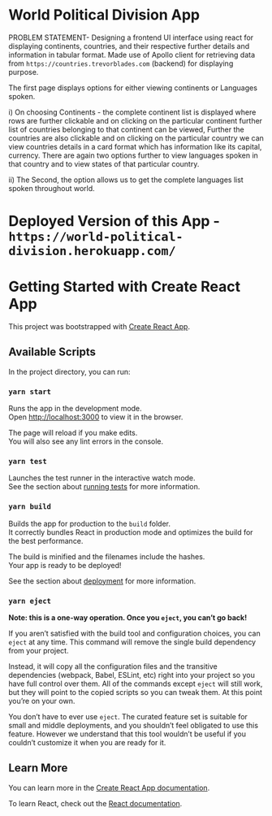 # World Political Division App  
PROBLEM STATEMENT-
Designing a frontend UI interface using react for displaying continents, countries, and their respective further details and information in tabular format. Made use of Apollo client for retrieving data from  ` https://countries.trevorblades.com `    (backend) for displaying purpose.

 The first page displays options for either viewing continents or Languages spoken. 

   i) On choosing Continents - the complete continent list is displayed where rows are further clickable and on clicking on the particular continent further list of countries belonging to that continent can be viewed, Further the countries are also clickable and on clicking on the particular country we can view countries details in a card format which has information like its capital, currency. There are again two options further to view languages spoken in that country and to view states of that particular country.

   ii) The Second, the option allows us to get the complete languages list spoken throughout world.
 

# Deployed Version of this App - ` https://world-political-division.herokuapp.com/ `

# Getting Started with Create React App

This project was bootstrapped with [Create React App](https://github.com/facebook/create-react-app).

## Available Scripts

In the project directory, you can run:

### `yarn start`

Runs the app in the development mode.\
Open [http://localhost:3000](http://localhost:3000) to view it in the browser.

The page will reload if you make edits.\
You will also see any lint errors in the console.

### `yarn test`

Launches the test runner in the interactive watch mode.\
See the section about [running tests](https://facebook.github.io/create-react-app/docs/running-tests) for more information.

### `yarn build`

Builds the app for production to the `build` folder.\
It correctly bundles React in production mode and optimizes the build for the best performance.

The build is minified and the filenames include the hashes.\
Your app is ready to be deployed!

See the section about [deployment](https://facebook.github.io/create-react-app/docs/deployment) for more information.

### `yarn eject`

**Note: this is a one-way operation. Once you `eject`, you can’t go back!**

If you aren’t satisfied with the build tool and configuration choices, you can `eject` at any time. This command will remove the single build dependency from your project.

Instead, it will copy all the configuration files and the transitive dependencies (webpack, Babel, ESLint, etc) right into your project so you have full control over them. All of the commands except `eject` will still work, but they will point to the copied scripts so you can tweak them. At this point you’re on your own.

You don’t have to ever use `eject`. The curated feature set is suitable for small and middle deployments, and you shouldn’t feel obligated to use this feature. However we understand that this tool wouldn’t be useful if you couldn’t customize it when you are ready for it.

## Learn More

You can learn more in the [Create React App documentation](https://facebook.github.io/create-react-app/docs/getting-started).

To learn React, check out the [React documentation](https://reactjs.org/).
